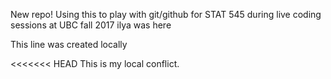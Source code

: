 New repo! Using this to play with git/github for STAT 545 during live coding sessions at UBC fall 2017
ilya was here

This line was created locally

<<<<<<< HEAD
This is my local conflict.
